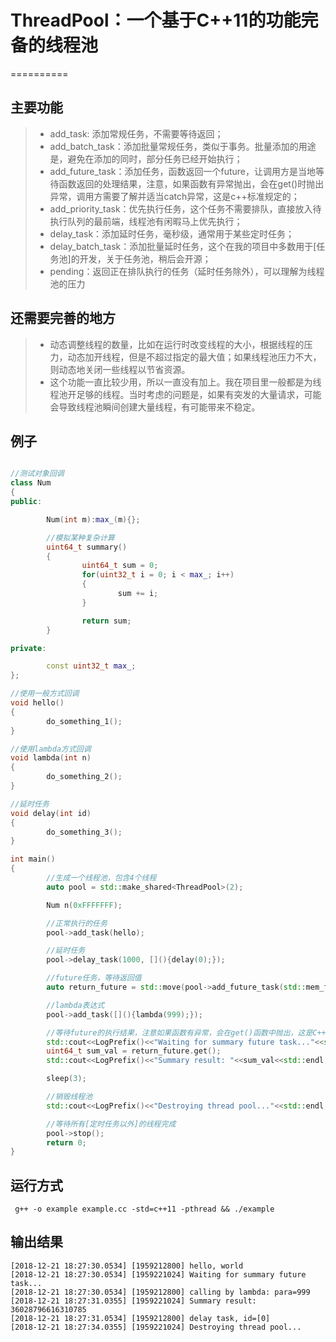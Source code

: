 # ThreadPool：一个基于C++11的功能完备的线程池
==========
## 主要功能
> * add_task: 添加常规任务，不需要等待返回；
> * add_batch_task：添加批量常规任务，类似于事务。批量添加的用途是，避免在添加的同时，部分任务已经开始执行；
> * add_future_task：添加任务，函数返回一个future，让调用方是当地等待函数返回的处理结果，注意，如果函数有异常抛出，会在get()时抛出异常，调用方需要了解并适当catch异常，这是c++标准规定的；
> * add_priority_task：优先执行任务，这个任务不需要排队，直接放入待执行队列的最前端，线程池有闲暇马上优先执行；
> * delay_task：添加延时任务，毫秒级，通常用于某些定时任务；
> * delay_batch_task：添加批量延时任务，这个在我的项目中多数用于[任务池]的开发，关于任务池，稍后会开源；
> * pending：返回正在排队执行的任务（延时任务除外），可以理解为线程池的压力

## 还需要完善的地方
> * 动态调整线程的数量，比如在运行时改变线程的大小，根据线程的压力，动态加开线程，但是不超过指定的最大值；如果线程池压力不大，则动态地关闭一些线程以节省资源。
> * 这个功能一直比较少用，所以一直没有加上。我在项目里一般都是为线程池开足够的线程。当时考虑的问题是，如果有突发的大量请求，可能会导致线程池瞬间创建大量线程，有可能带来不稳定。

## 例子

```c++

//测试对象回调
class Num
{
public:

        Num(int m):max_(m){};

        //模拟某种复杂计算
        uint64_t summary()
        {
                uint64_t sum = 0;
                for(uint32_t i = 0; i < max_; i++)
                {
                        sum += i;
                }

                return sum;
        }

private:

        const uint32_t max_;
};

//使用一般方式回调
void hello()
{
        do_something_1();
}

//使用lambda方式回调
void lambda(int n)
{
        do_something_2();
}

//延时任务
void delay(int id)
{
        do_something_3();
}

int main()
{
        //生成一个线程池，包含4个线程
        auto pool = std::make_shared<ThreadPool>(2);

        Num n(0xFFFFFFF);

        //正常执行的任务
        pool->add_task(hello);

        //延时任务
        pool->delay_task(1000, [](){delay(0);});

        //future任务，等待返回值
        auto return_future = std::move(pool->add_future_task(std::mem_fn(&Num::summary), &n));

        //lambda表达式
        pool->add_task([](){lambda(999);});

        //等待future的执行结果，注意如果函数有异常，会在get()函数中抛出，这是C++11的标准决定的
        std::cout<<LogPrefix()<<"Waiting for summary future task..."<<std::endl;
        uint64_t sum_val = return_future.get();
        std::cout<<LogPrefix()<<"Summary result: "<<sum_val<<std::endl;

        sleep(3);

        //销毁线程池
        std::cout<<LogPrefix()<<"Destroying thread pool..."<<std::endl;

        //等待所有[定时任务以外]的线程完成
        pool->stop();
        return 0;
}
```

## 运行方式

```shell
 g++ -o example example.cc -std=c++11 -pthread && ./example
```

## 输出结果
```
[2018-12-21 18:27:30.0534] [1959212800] hello, world
[2018-12-21 18:27:30.0534] [1959221024] Waiting for summary future task...
[2018-12-21 18:27:30.0534] [1959212800] calling by lambda: para=999
[2018-12-21 18:27:31.0355] [1959221024] Summary result: 36028796616310785
[2018-12-21 18:27:31.0534] [1959212800] delay task, id=[0]
[2018-12-21 18:27:34.0355] [1959221024] Destroying thread pool...
```
